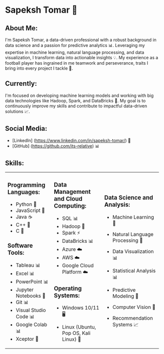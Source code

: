 # Sapeksh Tomar 🤖

## About Me:
I'm Sapeksh Tomar, a data-driven professional with a robust background in data science and a passion for predictive analytics 📊. Leveraging my expertise in machine learning, natural language processing, and data visualization, I transform data into actionable insights 💡. My experience as a football player has ingrained in me teamwork and perseverance, traits I bring into every project I tackle 🏈.

## Currently:
I'm focused on developing machine learning models and working with big data technologies like Hadoop, Spark, and DataBricks 🤯. My goal is to continuously improve my skills and contribute to impactful data-driven solutions 📈.

## Social Media:
* [LinkedIn] (https://www.linkedin.com/in/sapeksh-tomar/) 👥
* [GitHub] (https://github.com/its-relative) 📊

## Skills:
<table>
  <tr>
    <td>

### Programming Languages:
- Python 🐍
- JavaScript 📜
- Java ☕️
- C++ 🤖
- C 🔩

### Software Tools:
- Tableau 📊
- Excel 📊
- PowerPoint 📊
- Jupyter Notebooks 📝
- Git 📊
- Visual Studio Code 📊
- Google Colab 📊
- Xceptor 🤖
    </td>
    <td>

### Data Management and Cloud Computing:
- SQL 📊
- Hadoop 🤖
- Spark ⚡️
- DataBricks 📊
- Azure ☁️
- AWS ☁️
- Google Cloud Platform ☁️

### Operating Systems:
- Windows 10/11 🖥️
- Linux (Ubuntu, Pop OS, Kali Linux) 🤖

    </td>
    <td>
### Data Science and Analysis:
- Machine Learning 🤖
- Natural Language Processing 📝
- Data Visualization 📊
- Statistical Analysis 📊
- Predictive Modeling 🔮
- Computer Vision 👀
- Recommendation Systems 📈


    </td>
  </tr>
</table>
